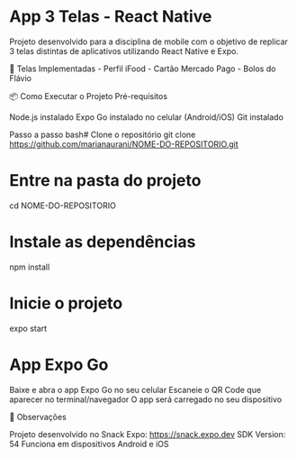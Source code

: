 # App 3 Telas - React Native

Projeto desenvolvido para a disciplina de mobile com o objetivo de replicar 3 telas distintas de aplicativos utilizando React Native e Expo.

📱 Telas Implementadas
    - Perfil iFood
    - Cartão Mercado Pago
    - Bolos do Flávio

📦 Como Executar o Projeto
Pré-requisitos

Node.js instalado
Expo Go instalado no celular (Android/iOS)
Git instalado

Passo a passo
bash# Clone o repositório
git clone https://github.com/marianaurani/NOME-DO-REPOSITORIO.git

# Entre na pasta do projeto
cd NOME-DO-REPOSITORIO

# Instale as dependências
npm install

# Inicie o projeto
expo start

# App Expo Go 

Baixe e abra o app Expo Go no seu celular
Escaneie o QR Code que aparecer no terminal/navegador
O app será carregado no seu dispositivo

📝 Observações

Projeto desenvolvido no Snack Expo: https://snack.expo.dev
SDK Version: 54
Funciona em dispositivos Android e iOS
